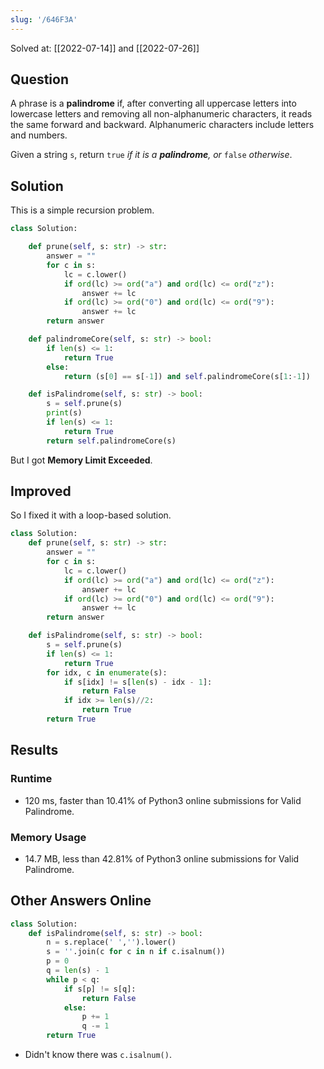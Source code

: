 ```yaml
---
slug: '/646F3A'
---
```


Solved at: [[2022-07-14]] and [[2022-07-26]]

## Question

A phrase is a **palindrome** if, after converting all uppercase letters into lowercase letters and removing all non-alphanumeric characters, it reads the same forward and backward. Alphanumeric characters include letters and numbers.

Given a string `s`, return `true` _if it is a **palindrome**, or_ `false` _otherwise_.

## Solution

This is a simple recursion problem.

```python
class Solution:

    def prune(self, s: str) -> str:
        answer = ""
        for c in s:
            lc = c.lower()
            if ord(lc) >= ord("a") and ord(lc) <= ord("z"):
                answer += lc
            if ord(lc) >= ord("0") and ord(lc) <= ord("9"):
                answer += lc
        return answer

    def palindromeCore(self, s: str) -> bool:
        if len(s) <= 1:
            return True
        else:
            return (s[0] == s[-1]) and self.palindromeCore(s[1:-1])

    def isPalindrome(self, s: str) -> bool:
        s = self.prune(s)
        print(s)
        if len(s) <= 1:
            return True
        return self.palindromeCore(s)
```

But I got **Memory Limit Exceeded**.

## Improved

So I fixed it with a loop-based solution.

```python
class Solution:
    def prune(self, s: str) -> str:
        answer = ""
        for c in s:
            lc = c.lower()
            if ord(lc) >= ord("a") and ord(lc) <= ord("z"):
                answer += lc
            if ord(lc) >= ord("0") and ord(lc) <= ord("9"):
                answer += lc
        return answer

    def isPalindrome(self, s: str) -> bool:
        s = self.prune(s)
        if len(s) <= 1:
            return True
        for idx, c in enumerate(s):
            if s[idx] != s[len(s) - idx - 1]:
                return False
            if idx >= len(s)//2:
                return True
        return True
```

## Results

### Runtime

- 120 ms, faster than 10.41% of Python3 online submissions for Valid Palindrome.

### Memory Usage

- 14.7 MB, less than 42.81% of Python3 online submissions for Valid Palindrome.

## Other Answers Online

```python
class Solution:
    def isPalindrome(self, s: str) -> bool:
        n = s.replace(' ','').lower()
        s = ''.join(c for c in n if c.isalnum())
        p = 0
        q = len(s) - 1
        while p < q:
            if s[p] != s[q]:
                return False
            else:
                p += 1
                q -= 1
        return True
```

- Didn't know there was `c.isalnum()`.
